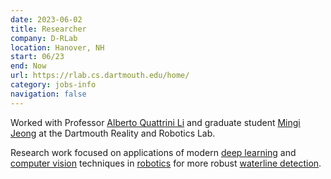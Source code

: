 ```yaml
---
date: 2023-06-02
title: Researcher
company: D-RLab
location: Hanover, NH
start: 06/23
end: Now
url: https://rlab.cs.dartmouth.edu/home/
category: jobs-info
navigation: false
---
```


Worked with Professor [Alberto Quattrini Li][quattrini-li]
and graduate student [Mingi Jeong][mingi-jeong] at the
Dartmouth Reality and Robotics Lab.

Research work focused on applications of modern [deep learning][deep-learning] and [computer vision][computer-vision]
  techniques in [robotics][robotics] for more robust [waterline detection][waterline-detection].

[quattrini-li]: https://web.cs.dartmouth.edu/people/alberto-quattrini-li
[mingi-jeong]: https://mingijeong.github.io/

[computer-vision]: https://en.wikipedia.org/wiki/Computer_vision
[deep-learning]: https://en.wikipedia.org/wiki/Deep_learning
[robotics]: https://en.wikipedia.org/wiki/Robotics
[waterline-detection]: https://en.wikipedia.org/wiki/Waterline

[project-proposal]: https://github.com/siavava/waterline-detection/blob/main/waterline-detection/00-proposal/main.pdf
